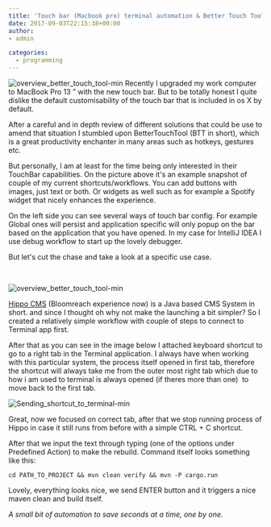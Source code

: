 ```yaml
---
title: 'Touch bar (Macbook pro) terminal automation & Better Touch Tool'
date: 2017-09-03T22:15:38+00:00
author: 
- admin

categories:
  - programming
---
```

![overview_better_touch_tool-min](posts/overview_better_touch_tool-min.png "")
Recently I upgraded my work computer to MacBook Pro 13 &#8221; with the new touch bar. But to be totally honest I quite dislike the default customisability of the touch bar that is included in os X by default.

After a careful and in depth review of different solutions that could be use to amend that situation I stumbled upon BetterTouchTool (BTT in short), which is a great productivity enchanter in many areas such as hotkeys, gestures etc.

But personally, I am at least for the time being only interested in their TouchBar capabilities. On the picture above it's an example snapshot of couple of my current shortcuts/workflows. You can add buttons with images, just text or both. Or widgets as well such as for example a Spotify widget that nicely enhances the experience.

On the left side you can see several ways of touch bar config. For example Global ones will persist and application specific will only popup on the bar based on the application that you have opened. In my case for IntelliJ IDEA I use debug workflow to start up the lovely debugger.

But let's cut the chase and take a look at a specific use case.

&nbsp;

![overview_better_touch_tool-min](posts/HippoCms_shortcut-min.png "")

[Hippo CMS](https://www.onehippo.com/en) (Bloomreach experience now) is a Java based CMS System in short. and since I thought oh why not make the launching a bit simpler? So I created a relatively simple workflow with couple of steps to connect to Terminal app first.

After that as you can see in the image below I attached keyboard shortcut to go to a right tab in the Terminal application. I always have when working with this particular system, the process itself opened in first tab, therefore the shortcut will always take me from the outer most right tab which due to how i am used to terminal is always opened (if theres more than one)  to move back to the first tab.

![Sending_shortcut_to_terminal-min](posts/Sending_shortcut_to_terminal-min.png "")

Great, now we focused on correct tab, after that we stop running process of Hippo in case it still runs from before with a simple CTRL + C shortcut.

After that we input the text through typing (one of the options under Predefined Action) to make the rebuild. Command itself looks something like this:

`cd PATH_TO_PROJECT && mvn clean verify && mvn -P cargo.run`

Lovely, everything looks nice, we send ENTER button and it triggers a nice maven clean and build itself.

  <em>A small bit of automation to save seconds at a time, one by one. </em>